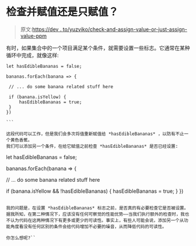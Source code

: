 # 检查并赋值还是只赋值？

> 原文:[https://dev . to/yuzviko/check-and-assign-value-or-just-assign-value-ppm](https://dev.to/yuzviko/check-and-assign-value-or-just-assign-value-ppm)

有时，如果集合中的一个项目满足某个条件，就需要设置一些标志。它通常在某种循环中完成，就像这样:

 ````
let hasEdibleBananas = false;

bananas.forEach(banana => {

  // ... do some banana related stuff here

  if (banana.isYellow) {
      hasEdibleBananas = true;
  } 
})

```

这段代码可以工作，但是我们会多次将值重新赋值给 *hasEdibleBananas* ，以防有不止一个黄色香蕉。
我们可以添加另一个条件，在给它赋值之前检查 *hasEdibleBananas* 是否已经设置:

 ````
let hasEdibleBananas = false;

bananas.forEach(banana => {

  // ... do some banana related stuff here

  if (banana.isYellow && !hasEdibleBananas) {
      hasEdibleBananas = true;
  } 
})

```

我的问题是，在设置 *hasEdibleBananas* 标志之前，是否真的有必要检查它是否被设置。
据我所知，在第二种情况下，应该没有任何可察觉的性能优势——当我们执行额外的检查时，我也不认为代码在这两种情况下有更多或更少的可读性。事实上，有些人可能会说，添加另一个从功能角度看没有任何区别的条件会给代码增加不必要的噪音，从而降低代码的可读性。

你怎么想呢?``